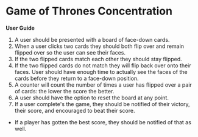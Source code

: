 # Game of Thrones Concentration


**User Guide**

1. A user should be presented with a board of face-down cards.
2. When a user clicks two cards they should both flip over and remain flipped over so the user can see their faces.
3. If the two flipped cards match each other they should stay flipped.
4. If the two flipped cards do not match they will flip back over onto their faces. User should have enough time to actually see the faces of the cards before they return to a face-down position.
5. A counter will count the number of times a user has flipped over a pair of cards: the lower the score the better. 
6. A user should have the option to reset the board at any point. 
7. If a user complete's the game, they should be notified of their victory, their score, and encouraged to beat their score.
* If a player has gotten the best score, they should be notified of that as well.